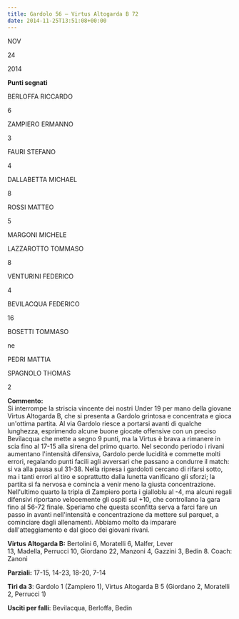 ```yaml
---
title: Gardolo 56 – Virtus Altogarda B 72
date: 2014-11-25T13:51:08+00:00
---
```

NOV

24

2014

**Punti segnati**

BERLOFFA RICCARDO

6

ZAMPIERO ERMANNO

3

FAURI STEFANO

4

DALLABETTA MICHAEL

8

ROSSI MATTEO

5

MARGONI MICHELE

LAZZAROTTO TOMMASO

8

VENTURINI FEDERICO

4

BEVILACQUA FEDERICO

16

BOSETTI TOMMASO

ne

PEDRI MATTIA

SPAGNOLO THOMAS

2

**Commento:**  
Si interrompe la striscia vincente dei nostri Under 19 per mano della giovane Virtus Altogarda B, che si presenta a Gardolo grintosa e concentrata e gioca un'ottima partita. Al via Gardolo riesce a portarsi avanti di qualche lunghezza, esprimendo alcune buone giocate offensive con un preciso Bevilacqua che mette a segno 9 punti, ma la Virtus è brava a rimanere in scia fino al 17-15 alla sirena del primo quarto. Nel secondo periodo i rivani aumentano l'intensità difensiva, Gardolo perde lucidità e commette molti errori, regalando punti facili agli avversari che passano a condurre il match: si va alla pausa sul 31-38. Nella ripresa i gardoloti cercano di rifarsi sotto, ma i tanti errori al tiro e soprattutto dalla lunetta vanificano gli sforzi; la partita si fa nervosa e comincia a venir meno la giusta concentrazione. Nell'ultimo quarto la tripla di Zampiero porta i gialloblu al -4, ma alcuni regali difensivi riportano velocemente gli ospiti sul +10, che controllano la gara fino al 56-72 finale. Speriamo che questa sconfitta serva a farci fare un passo in avanti nell'intensità e concentrazione da mettere sul parquet, a cominciare dagli allenamenti. Abbiamo molto da imparare dall'atteggiamento e dal gioco dei giovani rivani.

**Virtus Altogarda B:** Bertolini 6, Moratelli 6, Malfer, Lever 13, Madella, Perrucci 10, Giordano 22, Manzoni 4, Gazzini 3, Bedin 8. Coach: Zanoni

**Parziali:** 17-15, 14-23, 18-20, 7-14

**Tiri da 3**: Gardolo 1 (Zampiero 1), Virtus Altogarda B 5 (Giordano 2, Moratelli 2, Perrucci 1)

**Usciti per falli**: Bevilacqua, Berloffa, Bedin